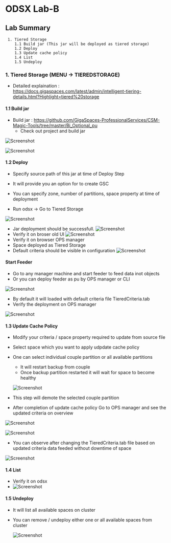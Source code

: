 # ODSX Lab-B

## Lab Summary
   
     1. Tiered Storage
        1.1 Build jar (This jar will be deployed as tiered storage)
        1.2 Deploy
        1.3 Update cache policy
        1.4 List
        1.5 Undeploy
        
### 1. Tiered Storage (MENU -> TIEREDSTORAGE)
    
   - Detailed explaination : https://docs.gigaspaces.com/latest/admin/intelligent-tiering-details.html?Highlight=tiered%20storage
    
#### 1.1 Build jar
    
- Build jar : https://github.com/GigaSpaces-ProfessionalServices/CSM-Magic-Tools/tree/master/Bi_Optional_pu  
  - Check out project and build jar

![Screenshot](./pictures/odsx_sox_tieredstorage_build1.png)

![Screenshot](./pictures/odsx_sox_tieredstorage_build2.png)

#### 1.2 Deploy
  - Specify source path of this jar at time of Deploy Step
  - It will provide you an option for to create GSC
  - You can specify zone, number of partitions, space property at time of deployment

 - Run odsx -> Go to Tiered Storage
 
 ![Screenshot](./pictures/odsx_sox_tieredstorage_install_1.png)
 - Jar deployment should be successfull. 
 ![Screenshot](./pictures/odsx_sox_tieredstorage_install_2.png)
 - Verify it on broser old UI
 ![Screenshot](./pictures/odsx_sox_tieredstorage_install_3.png)
 - Verify it on browser OPS manager
 - Space deployed as Tiered Storage
 - Default criteria should be visible in configuration
 ![Screenshot](./pictures/odsx_sox_tieredstorage_install_4.png) 

#### Start Feeder
 - Go to any manager machine and start feeder to feed data inot objects
 - Or you can deploy feeder as pu by OPS manager or CLI
 
 ![Screenshot](./pictures/odsx_sox_tieredstorage_feeder1.png)
 
 - By default it will loaded with default criteria file TieredCriteria.tab
 - Verify the deployment on OPS manager
 
  ![Screenshot](./pictures/odsx_sox_tieredstorage_feeder.png)  
 
 #### 1.3 Update Cache Policy
 
  - Modify your criteria / space property required to update from source file
  - Select space which you want to apply udpdate cache policy
  - One can select individual couple partition or all available partitions
    - It will restart backup from couple 
    - Once backup partition restarted it will wait for space to become healthy
 
     ![Screenshot](./pictures/odsx_sox_tieredstorage_criteria_updated.png)
     
     
 
  - This step will demote the selected couple partition
  - After completion of update cache policy Go to OPS manager and see the updated criteria on overview
     
   ![Screenshot](./pictures/odsx_sox_tieredstorage_updatepolicy.png)
   
   ![Screenshot](./pictures/odsx_sox_tieredstorage_updatepolicy_comp.png)
 
   - You can observe after changing the TieredCriteria.tab file based on updated criteria data feeded without downtime of space
 
   ![Screenshot](./pictures/odsx_sox_tieredstorage_updatepolicy_ui.png)
 
 #### 1.4 List
   - Verify it on odsx
   - ![Screenshot](./pictures/odsx_sox_tieredstorage_list.png)
  
 
 #### 1.5 Undeploy
 
 - It will list all available spaces on cluster
 - You can remove / undeploy either one or all available spaces from cluster 
 
     ![Screenshot](./pictures/odsx_sox_tieredstorage_undeploy.png)
 